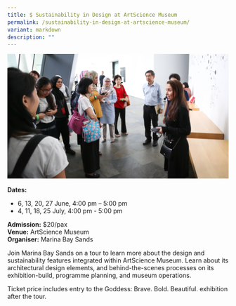 ```yaml
---
title: $ Sustainability in Design at ArtScience Museum
permalink: /sustainability-in-design-at-artscience-museum/
variant: markdown
description: ""
---
```

![Sustainability_in_Design_at_ASM](/images/Tours/Sustainability_in_Design_at_ArtScience_Museum.png)

**Dates:** 
* 6, 13, 20, 27 June, 4:00 pm – 5:00 pm&nbsp;
* 4, 11, 18, 25 July, 4:00 pm - 5:00 pm  <br> 

**Admission:** $20/pax <br> 
**Venue:** ArtScience Museum<br> 
**Organiser:** Marina Bay Sands  

Join Marina Bay Sands on a tour to learn more about the design and sustainability features integrated within ArtScience Museum. Learn about its architectural design elements, and behind-the-scenes processes on its exhibition-build, programme planning, and museum operations. &nbsp;

Ticket price includes entry to the Goddess: Brave. Bold. Beautiful. exhibition after the tour.

 

<a target="_blank" class="btn-link" href="https://ticket.marinabaysands.com/mbs/booking/ArtScienceTours"><img src="/images/gogreensg_website-32.png"></a> 

<a target="_blank" class="btn-link" href="https://www.marinabaysands.com/museum/tours.html"><img src="/images/more-info-btn.png"></a> 

 

<style> 
.btn-link { 
display: none; 
} 

a.btn-link[target="_blank"]:after { 
display: none; 
} 

.btn-link > img { 
width: 100%; 
} 
</style>